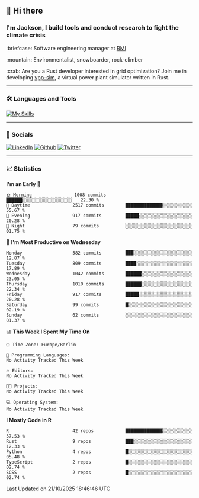 ## :wave: Hi there
### I'm Jackson, I build tools and conduct research to fight the climate crisis
<p> :briefcase: Software engineering manager at <a href="https://rmi.org/" alt="RMI">RMI</a></p>
<p> :mountain: Environmentalist, snowboarder, rock-climber</p>
<p> :crab: Are you a Rust developer interested in grid optimization? Join me in developing <a href="https://github.com/jdhoffa/vpp-sim" alt="vpp-sim">vpp-sim</a>, a virtual power plant simulator written in Rust.</p>

---

### :hammer_and_wrench: Languages and Tools

[![My Skills](https://skillicons.dev/icons?i=r,python,rust,docker,js,ts,neovim,azure,postgresql,react,html,css&perline=6&theme=dark)](https://skillicons.dev)

---

### :iphone: Socials

[![LinkedIn](https://skillicons.dev/icons?i=linkedin&theme=dark)](https://www.linkedin.com/in/jackson-hoffart/) 
[![Github](https://skillicons.dev/icons?i=github&theme=dark)](https://github.com/jdhoffa) 
[![Twitter](https://skillicons.dev/icons?i=twitter&theme=dark)](https://twitter.com/jdhoffart) 

---

### :chart_with_upwards_trend: Statistics

 
<!--START_SECTION:waka-->
**I'm an Early 🐤** 

```text
🌞 Morning                1008 commits        ██████░░░░░░░░░░░░░░░░░░░   22.30 % 
🌆 Daytime                2517 commits        ██████████████░░░░░░░░░░░   55.67 % 
🌃 Evening                917 commits         █████░░░░░░░░░░░░░░░░░░░░   20.28 % 
🌙 Night                  79 commits          ░░░░░░░░░░░░░░░░░░░░░░░░░   01.75 % 
```
📅 **I'm Most Productive on Wednesday** 

```text
Monday                   582 commits         ███░░░░░░░░░░░░░░░░░░░░░░   12.87 % 
Tuesday                  809 commits         ████░░░░░░░░░░░░░░░░░░░░░   17.89 % 
Wednesday                1042 commits        ██████░░░░░░░░░░░░░░░░░░░   23.05 % 
Thursday                 1010 commits        ██████░░░░░░░░░░░░░░░░░░░   22.34 % 
Friday                   917 commits         █████░░░░░░░░░░░░░░░░░░░░   20.28 % 
Saturday                 99 commits          █░░░░░░░░░░░░░░░░░░░░░░░░   02.19 % 
Sunday                   62 commits          ░░░░░░░░░░░░░░░░░░░░░░░░░   01.37 % 
```


📊 **This Week I Spent My Time On** 

```text
🕑︎ Time Zone: Europe/Berlin

💬 Programming Languages: 
No Activity Tracked This Week

🔥 Editors: 
No Activity Tracked This Week

🐱‍💻 Projects: 
No Activity Tracked This Week

💻 Operating System: 
No Activity Tracked This Week
```

**I Mostly Code in R** 

```text
R                        42 repos            ██████████████░░░░░░░░░░░   57.53 % 
Rust                     9 repos             ███░░░░░░░░░░░░░░░░░░░░░░   12.33 % 
Python                   4 repos             █░░░░░░░░░░░░░░░░░░░░░░░░   05.48 % 
TypeScript               2 repos             █░░░░░░░░░░░░░░░░░░░░░░░░   02.74 % 
SCSS                     2 repos             █░░░░░░░░░░░░░░░░░░░░░░░░   02.74 % 
```




 Last Updated on 21/10/2025 18:46:46 UTC
<!--END_SECTION:waka-->

